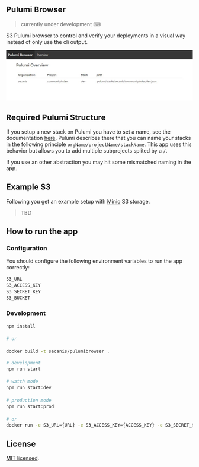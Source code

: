 ## Pulumi Browser

> currently under development ⌨

S3 Pulumi browser to control and verify your deployments in a visual way instead of only use the cli output.

![screenshot](docs/img/screenshot.png)

## Required Pulumi Structure

If you setup a new stack on Pulumi you have to set a name, see the documentation [here](https://www.pulumi.com/docs/intro/concepts/stack/#create-stack).
Pulumi describes there that you can name your stacks in the following principle `orgName/projectName/stackName`.
This app uses this behavior but allows you to add multiple subprojects splited by a `/`.

If you use an other abstraction you may hit some mismatched naming in the app.

## Example S3

Following you get an example setup with [Minio](https://hub.docker.com/_/minio) S3 storage.

> TBD

## How to run the app

### Configuration

You should configure the following environment variables to run the app correctly:

```bash
S3_URL
S3_ACCESS_KEY
S3_SECRET_KEY
S3_BUCKET
```

### Development

```bash
npm install

# or

docker build -t secanis/pulumibrowser .
```

```bash
# development
npm run start

# watch mode
npm run start:dev

# production mode
npm run start:prod

# or
docker run -e S3_URL={URL} -e S3_ACCESS_KEY={ACCESS_KEY} -e S3_SECRET_KEY={SECRET} -e S3_BUCKET=pulumi -p 3000:3000 secanis/pulumibrowser
```

## License

[MIT licensed](LICENSE).
